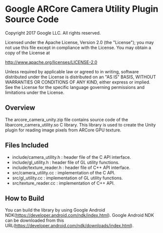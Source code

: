 Google ARCore Camera Utility Plugin Source Code
================================================
Copyright 2017 Google LLC.  All rights reserved.

Licensed under the Apache License, Version 2.0 (the "License");
you may not use this file except in compliance with the License.
You may obtain a copy of the License at

http://www.apache.org/licenses/LICENSE-2.0

Unless required by applicable law or agreed to in writing, software
distributed under the License is distributed on an "AS IS" BASIS,
WITHOUT WARRANTIES OR CONDITIONS OF ANY KIND, either express or implied.
See the License for the specific language governing permissions and
limitations under the License.

## Overview
The arcore_camera_unity.zip file contains source code of the libarcore_camera_utility.so
C library. This library is used to create the Unity plugin for reading image pixels from
ARCore GPU texture.

## Files Included
- include/camera_utility.h : header file of the C API interface.
- include/gl_utility.h : header file of GL utility functions.
- include/texture_reader.h : header file of C++ API interface.
- src/camera_utility.cc : implementation of the C API.
- src/gl_utility.cc : implementation of GL utility functions.
- src/texture_reader.cc : implementation of C++ API.

## How to Build
You can build the library by using Google Android NDK(https://developer.android.com/ndk/index.html).
Google Android NDK can be downloaded from this URL(https://developer.android.com/ndk/downloads/index.html).
